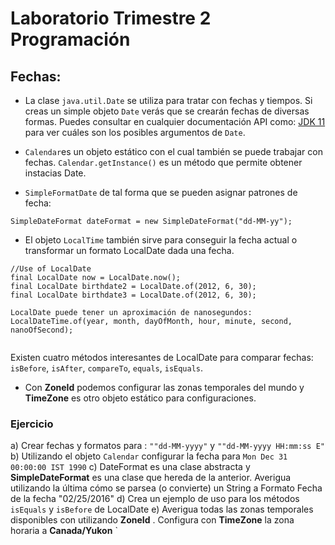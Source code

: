 # Laboratorio Trimestre 2 Programación

## Fechas:

* La clase `java.util.Date` se utiliza para tratar con fechas y tiempos. Si creas un simple objeto `Date` verás que se 
crearán fechas de diversas formas. Puedes consultar en cualquier documentación API como:
[JDK 11](https://docs.oracle.com/en/java/javase/11/docs/api/index.html) para ver cuáles son los posibles argumentos de `Date`.

* `Calendar`es un objeto estático con el cual también se puede trabajar con fechas. `Calendar.getInstance()` es un método que permite 
obtener instacias Date. 

* `SimpleFormatDate` de tal forma que se pueden asignar patrones de fecha:

```
SimpleDateFormat dateFormat = new SimpleDateFormat("dd-MM-yy");
```
* El objeto `LocalTime` también sirve para conseguir la fecha actual o transformar un formato LocalDate dada una fecha.

```
//Use of LocalDate
final LocalDate now = LocalDate.now();
final LocalDate birthdate2 = LocalDate.of(2012, 6, 30);
final LocalDate birthdate3 = LocalDate.of(2012, 6, 30);

LocalDate puede tener un aproximación de nanosegundos:
LocalDateTime.of(year, month, dayOfMonth, hour, minute, second, nanoOfSecond);


```

Existen cuatro métodos interesantes de LocalDate para comparar fechas:
`isBefore`, `isAfter`, `compareTo`, `equals`, `isEquals`.

* Con **ZoneId** podemos configurar las zonas temporales del mundo y **TimeZone** es otro objeto estático para configuraciones. 

### Ejercicio

  a) Crear fechas y formatos para : `""dd-MM-yyyy"` y `""dd-MM-yyyy HH:mm:ss E"`
  b) Utilizando el objeto `Calendar` configurar la fecha para  `Mon Dec 31 00:00:00 IST 1990`
  c) DateFormat es una clase abstracta y **SimpleDateFormat** es una clase que hereda de la anterior. Averigua utilizando la última cómo se parsea (o convierte) un String a Formato Fecha de la fecha  "02/25/2016"
  d) Crea un ejemplo de uso para los métodos `isEquals` y `isBefore` de LocalDate
  e) Averigua todas las zonas temporales disponibles con utilizando **ZoneId** . Configura con **TimeZone** la zona horaria a **Canada/Yukon**
  `
